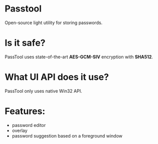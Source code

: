 # Passtool
Open-source light utility for storing passwords. 
# Is it safe?
PassTool uses state-of-the-art **AES-GCM-SIV** encryption with **SHA512**.
# What UI API does it use?
PassTool only uses native Win32 API.
# Features:
- password editor
- overlay
- password suggestion based on a foreground window
